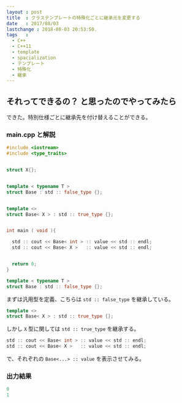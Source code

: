 ```yaml
---
layout : post
title  : クラステンプレートの特殊化ごとに継承元を変更する
date   : 2017/08/03
lastchange : 2018-08-03 20:53:50.
tags   :
  - C++
  - C++11
  - template 
  - spacialization
  - テンプレート
  - 特殊化
  - 継承
---
```


## それってできるの？ と思ったのでやってみたら

できた。特別仕様ごとに継承先を付け替えることができる。

### main.cpp と解説

```cpp
#include <iostream>
#include <type_traits> 


struct X{};


template < typename T > 
struct Base : std :: false_type {};


template <> 
struct Base< X > : std :: true_type {};


int main ( void ){

  std :: cout << Base< int > :: value << std :: endl;
  std :: cout << Base< X >   :: value << std :: endl;


  return 0;
}
```

```cpp
template < typename T > 
struct Base : std :: false_type {};
```

まずは汎用型を定義、こちらは `std :: false_type` を継承している。

```cpp
template <> 
struct Base< X > : std :: true_type {};
```

しかし `X` 型に関しては `std :: true_type` を継承する。

```cpp
std :: cout << Base< int > :: value << std :: endl;
std :: cout << Base< X >   :: value << std :: endl;
```

で、それぞれの `Base<...> :: value` を表示させてみる。

### 出力結果

```cpp
0
1
```
